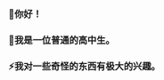 ### 👋你好！ 
### 🤔我是一位普通的高中生。  
### ⚡我对一些奇怪的东西有极大的兴趣。
<!--
**Drinktoomuchsks/Drinktoomuchsks** is a ✨ _special_ ✨ repository because its `README.md` (this file) appears on your GitHub profile.

Here are some ideas to get you started:

- 🔭 I’m currently working on ...
- 🌱 I’m currently learning ...
- 👯 I’m looking to collaborate on ...
- 🤔 I’m looking for help with ...
- 💬 Ask me about ...
- 📫 How to reach me: ...
- 😄 Pronouns: ...
- ⚡ Fun fact: ...
-->
